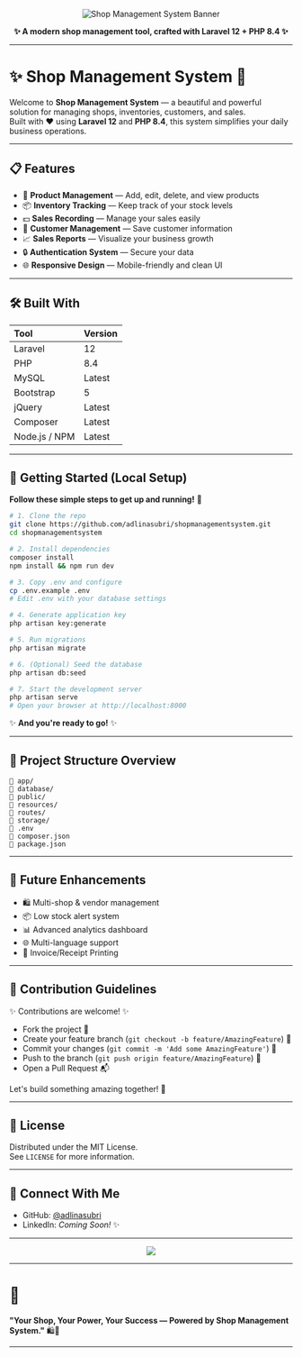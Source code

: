 
<p align="center">
  <img src="https://capsule-render.vercel.app/api?type=waving&color=ff69b4&height=200&section=header&text=Shop%20Management%20System&fontSize=40&fontColor=ffffff&animation=fadeIn" alt="Shop Management System Banner"/>
</p>

<p align="center">
  <b>✨ A modern shop management tool, crafted with Laravel 12 + PHP 8.4 ✨</b>  
</p>

---

# ✨ Shop Management System 🛒

Welcome to **Shop Management System** — a beautiful and powerful solution for managing shops, inventories, customers, and sales.  
Built with ❤️ using **Laravel 12** and **PHP 8.4**, this system simplifies your daily business operations.

---

## 📋 Features

- 🛒 **Product Management** — Add, edit, delete, and view products
- 📦 **Inventory Tracking** — Keep track of your stock levels
- 💵 **Sales Recording** — Manage your sales easily
- 👥 **Customer Management** — Save customer information
- 📈 **Sales Reports** — Visualize your business growth
- 🔒 **Authentication System** — Secure your data
- 🌐 **Responsive Design** — Mobile-friendly and clean UI

---

## 🛠️ Built With

| Tool | Version |
| :--- | :------ |
| Laravel | 12 |
| PHP | 8.4 |
| MySQL | Latest |
| Bootstrap | 5 |
| jQuery | Latest |
| Composer | Latest |
| Node.js / NPM | Latest |

---

## 🚀 Getting Started (Local Setup)

**Follow these simple steps to get up and running!** 🌟

```bash
# 1. Clone the repo
git clone https://github.com/adlinasubri/shopmanagementsystem.git
cd shopmanagementsystem

# 2. Install dependencies
composer install
npm install && npm run dev

# 3. Copy .env and configure
cp .env.example .env
# Edit .env with your database settings

# 4. Generate application key
php artisan key:generate

# 5. Run migrations
php artisan migrate

# 6. (Optional) Seed the database
php artisan db:seed

# 7. Start the development server
php artisan serve
# Open your browser at http://localhost:8000
```

✨ **And you're ready to go!** ✨

---

## 🧩 Project Structure Overview

```
📂 app/
📂 database/
📂 public/
📂 resources/
📂 routes/
📂 storage/
📄 .env
📄 composer.json
📄 package.json
```

---

## 🔮 Future Enhancements

- 🛍️ Multi-shop & vendor management
- 📦 Low stock alert system
- 📊 Advanced analytics dashboard
- 🌐 Multi-language support
- 🧾 Invoice/Receipt Printing

---

## 🤝 Contribution Guidelines

✨ Contributions are welcome! ✨

- Fork the project 🍴
- Create your feature branch (`git checkout -b feature/AmazingFeature`) 🌟
- Commit your changes (`git commit -m 'Add some AmazingFeature'`) 💬
- Push to the branch (`git push origin feature/AmazingFeature`) 🚀
- Open a Pull Request 📬

Let's build something amazing together! 🚀

---

## 📜 License

Distributed under the MIT License.  
See `LICENSE` for more information.

---

## 💌 Connect With Me

- GitHub: [@adlinasubri](https://github.com/adlinasubri)
- LinkedIn: *Coming Soon!* ✨

---
<p align="center">
  <img src="https://capsule-render.vercel.app/api?type=waving&color=ff69b4&height=150&section=footer"/>
</p>

---

# 🌟

**"Your Shop, Your Power, Your Success — Powered by Shop Management System."** 🛍️🌸

---